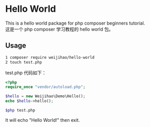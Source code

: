# Hello World #

This is a hello world package for php composer beginners tutorial.
<br/>
这是一个 php composer 学习教程的 hello world 包。

## Usage ##
```bash
1 composer require weijihao/hello-world
2 touch test.php
```

test.php 代码如下：
```php
<?php
require_once "vendor/autoload.php";

$hello = new Weijihao\Demo\Hello();
echo $hello->hello();
```

```bash
$php test.php
```

It will echo "Hello World!" then exit.
